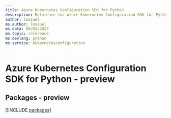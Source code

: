 ```yaml
---
title: Azure Kubernetes Configuration SDK for Python
description: Reference for Azure Kubernetes Configuration SDK for Python
author: lmazuel
ms.author: lmazuel
ms.data: 09/01/2023
ms.topic: reference
ms.devlang: python
ms.service: kubernetesconfiguration
---
```

# Azure Kubernetes Configuration SDK for Python - preview
## Packages - preview
[!INCLUDE [packages](kubernetes-configuration-index.md)]